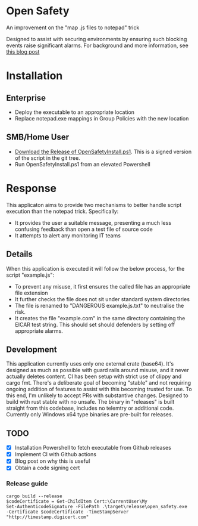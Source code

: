 # Open Safety
An improvement on the "map .js files to notepad" trick

Designed to assist with securing environments by ensuring such blocking events raise significant alarms. For background and more information, see [this blog post](https://lolware.net/blog/neutralising-script-ransomware/)

# Installation
## Enterprise
- Deploy the executable to an appropriate location
- Replace notepad.exe mappings in Group Policies with the new location
## SMB/Home User
- [Download the Release of OpenSafetyInstall.ps1](https://github.com/technion/open_safety/releases/latest/download/OpenSafetyInstall.ps1). This is a signed version of the script in the git tree.
- Run OpenSafetyInstall.ps1 from an elevated Powershell

# Response

This applicaton aims to provide two mechanisms to better handle script execution than the notepad trick. Specifically:

- It provides the user a suitable message, presenting a much less confusing feedback than open a test file of source code
- It attempts to alert any monitoring IT teams

## Details

When this application is executed it will follow the below process, for the script "example.js":

- To prevent any misuse, it first ensures the called file has an appropriate file extension
- It further checks the file does not sit under standard system directories
- The file is renamed to "DANGEROUS example.js.txt" to neutralise the risk.
- It creates the file "example.com" in the same directory containing the EICAR test string. This should set should defenders by setting off appropriate alarms.

## Development

This application currently uses only one external crate (base64). It's designed as much as possible with guard rails around misuse, and it never actually deletes content. CI has been setup with strict use of clippy and cargo fmt. There's a deliberate goal of becoming "stable" and not requiring ongoing addition of features to assist with this becoming trusted for use. To this end, I'm unlikely to accept PRs with substantive changes. Designed to build with rust stable with no unsafe. The binary in "releases" is built straight from this codebase, includes no telemtry or additional code. Currently only Windows x64 type binaries are pre-built for releases.

## TODO

- [X] Installation Powershell to fetch executable from Github releases 
- [X] Implement CI with Github actions
- [X] Blog post on why this is useful
- [X] Obtain a code signing cert

### Release guide
```
cargo build --release
$codeCertificate = Get-ChildItem Cert:\CurrentUser\My
Set-AuthenticodeSignature -FilePath .\target\release\open_safety.exe  -Certificate $codeCertificate -TimeStampServer "http://timestamp.digicert.com"
```
